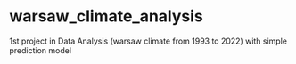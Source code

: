 # warsaw_climate_analysis
1st project in Data Analysis (warsaw climate from 1993 to 2022) with simple prediction model
